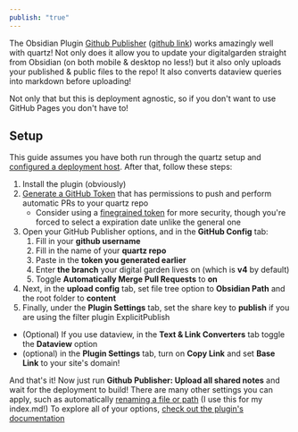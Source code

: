 ```yaml
---
publish: "true"
---
```


The Obsidian Plugin [Github Publisher](obsidian://show-plugin?id=obsidian-mkdocs-publisher) ([github link](https://github.com/ObsidianPublisher/obsidian-github-publisher)) works amazingly well with quartz! Not only does it allow you to update your digitalgarden straight from Obsidian (on both mobile & desktop no less!) but it also only uploads your published & public files to the repo! It also converts dataview queries into markdown before uploading!

Not only that but this is deployment agnostic, so if you don't want to use GitHub Pages you don't have to!

## Setup
This guide assumes you have both run through the quartz setup and [configured a deployment host](https://quartz.jzhao.xyz/hosting). After that, follow these steps:

1. Install the plugin (obviously)
2. [Generate a GitHub Token](https://github.com/settings/tokens) that has permissions to push and perform automatic PRs to your quartz repo
	- Consider using a [finegrained token](https://github.com/settings/tokens?type=beta) for more security, though you're forced to select a expiration date unlike the general one
3. Open your GitHub Publisher options, and in the **GitHub Config** tab: 
	1. Fill in your **github username**
	2. Fill in the name of your **quartz repo**
	3. Paste in the **token you generated earlier**
	4. Enter **the branch** your digital garden lives on (which is **v4** by default)
	5. Toggle **Automatically Merge Pull Requests** to **on**
4. Next, in the **upload config** tab, set file tree option to **Obsidian Path** and the root folder to **content**
5. Finally, under the **Plugin Settings** tab, set the share key to **publish** if you are using the filter plugin ExplicitPublish
- (Optional) If you use dataview, in the **Text & Link Converters** tab toggle the **Dataview** option
- (optional) in the **Plugin Settings** tab, turn on **Copy Link** and set **Base Link** to your site's domain!

And that's it! Now just run **Github Publisher: Upload all shared notes** and wait for the deployment to build! There are many other settings you can apply, such as automatically [renaming a file or path](https://obsidian-publisher.netlify.app/plugin/settings/upload/?h=edit#regex-on-filename-folder-path) (I use this for my index.md!) To explore all of your options, [check out the plugin's documentation](https://obsidian-publisher.netlify.app/)